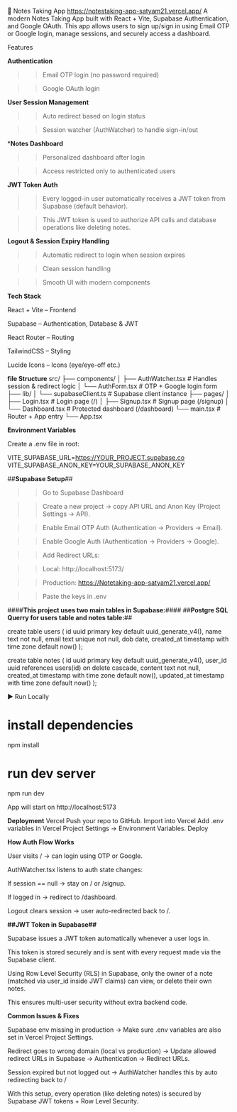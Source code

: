 📘 Notes Taking App  https://notestaking-app-satyam21.vercel.app/
A modern Notes Taking App built with React + Vite, Supabase Authentication, and Google OAuth.
This app allows users to sign up/sign in using Email OTP or Google login, manage sessions, and securely access a dashboard.

Features

****Authentication****

>>Email OTP login (no password required)

>>Google OAuth login

****User Session Management****

>>Auto redirect based on login status

>>Session watcher (AuthWatcher) to handle sign-in/out

*****Notes Dashboard****

>>Personalized dashboard after login

>>Access restricted only to authenticated users

****JWT Token Auth****

>>Every logged-in user automatically receives a JWT token from Supabase (default behavior).

>>This JWT token is used to authorize API calls and database operations like deleting notes.

****Logout & Session Expiry Handling****

>>Automatic redirect to login when session expires

>>Clean session handling

>>Smooth UI with modern components


****Tech Stack****

React + Vite
 – Frontend

Supabase
 – Authentication, Database & JWT

React Router
 – Routing

TailwindCSS
 – Styling

Lucide Icons
 – Icons (eye/eye-off etc.)

 **file Structure**
 src/
 ├── components/
 │    ├── AuthWatcher.tsx   # Handles session & redirect logic
 │    └── AuthForm.tsx      # OTP + Google login form
 ├── lib/
 │    └── supabaseClient.ts # Supabase client instance
 ├── pages/
 │    ├── Login.tsx         # Login page (/)
 │    ├── Signup.tsx        # Signup page (/signup)
 │    └── Dashboard.tsx     # Protected dashboard (/dashboard)
 └── main.tsx               # Router + App entry
 └── App.tsx                


****Environment Variables****

Create a .env file in root:

VITE_SUPABASE_URL=https://YOUR_PROJECT.supabase.co
VITE_SUPABASE_ANON_KEY=YOUR_SUPABASE_ANON_KEY

##**Supabase Setup**##

>>Go to Supabase Dashboard

>>Create a new project → copy API URL and Anon Key (Project Settings → API).

>>Enable Email OTP Auth (Authentication → Providers → Email).

>>Enable Google Auth (Authentication → Providers → Google).

>>Add Redirect URLs:

>>Local: http://localhost:5173/

>>Production: https://Notetaking-app-satyam21.vercel.app/

>>Paste the keys in .env

####**This project uses two main tables in Supabase:**####
##**Postgre SQL Querry for users table and notes table:**##

create table users (
  id uuid primary key default uuid_generate_v4(),
  name text not null,
  email text unique not null,
  dob date,
  created_at timestamp with time zone default now()
);

create table notes (
  id uuid primary key default uuid_generate_v4(),
  user_id uuid references users(id) on delete cascade,
  content text not null,
  created_at timestamp with time zone default now(),
  updated_at timestamp with time zone default now()
);

▶️ Run Locally
# install dependencies
npm install

# run dev server
npm run dev

App will start on http://localhost:5173


**Deployment**
Vercel
Push your repo to GitHub.
Import into Vercel
Add .env variables in Vercel Project Settings → Environment Variables.
Deploy 

****How Auth Flow Works****

User visits / → can login using OTP or Google.

AuthWatcher.tsx listens to auth state changes:

If session == null → stay on / or /signup.

If logged in → redirect to /dashboard.

Logout clears session → user auto-redirected back to /.

**##JWT Token in Supabase##**

Supabase issues a JWT token automatically whenever a user logs in.

This token is stored securely and is sent with every request made via the Supabase client.

Using Row Level Security (RLS) in Supabase, only the owner of a note (matched via user_id inside JWT claims) can view, or delete their own notes.

This ensures multi-user security without extra backend code.


******Common Issues & Fixes******

Supabase env missing in production
→ Make sure .env variables are also set in Vercel Project Settings.

Redirect goes to wrong domain (local vs production)
→ Update allowed redirect URLs in Supabase → Authentication → Redirect URLs.

Session expired but not logged out
→ AuthWatcher handles this by auto redirecting back to /

With this setup, every operation (like deleting notes) is secured by Supabase JWT tokens + Row Level Security.



